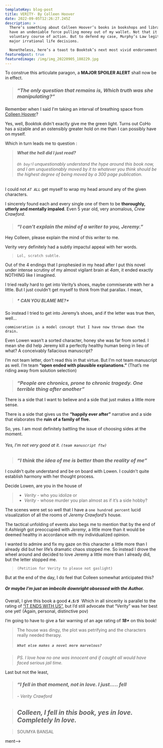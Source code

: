 ```yaml
---
templateKey: blog-post
title: VERITY- By Colleen Hoover
date: 2022-09-05T12:26:27.245Z
description: >
  There’s something about Colleen Hoover’s books in bookshops and libraries that
  have an undeniable force pulling money out of my wallet. Not that it wasn't a
  voluntary course of action. But to defend my case, Murphy’s Law legitimized
  major irrational life decisions. 

  Nonetheless, here’s a toast to Booktok’s next most vivid endorsement!
featuredpost: true
featuredimage: /img/img_20220905_180229.jpg
---
```

<!--StartFragment-->

To construe this articulate paragon, a **MAJOR SPOILER ALERT** shall now be in effect.

<!--StartFragment-->

> ### ***“The only question that remains is, Which truth was she manipulating?”***

### <!--StartFragment-->



Remember when I said I'm taking an interval of breathing space from [Colleen Hoover](https://www.colleenhoover.com/)? 

Yes, well, Booktok didn't exactly give me the green light. Turns out CoHo has a sizable and an ostensibly greater hold on me than I can possibly have on myself.

Which in turn leads me to question :

> ***What the hell did I just read?***
>
> ###### `Oh boy!`I unquestionably understand the hype around this book now, and I am unquestionably moved by it to whatever you think should be the highest degree of being moved by a *300 page publication.* 



I could not *`AT ALL`* get myself to wrap my head around any of the given characters.



I sincerely found each and every single one of them to be **thoroughly, utterly and mentally impaled**. Even 5 year old, very anomalous, *Crew Crawford.*

<!--StartFragment-->

> ### ***“I can't explain the mind of a writer to you, Jeremy.”***

<!--EndFragment-->

<!--EndFragment-->



<!--EndFragment-->

<!--EndFragment-->



<!--StartFragment-->



Hey Colleen, please explain the mind of this writer to me. 

Verity very definitely had a subtly impactul appeal with her words. 



> `Lol, scratch subtle. `



Out of the 4 endings that I prophesied in my head after I put this novel under intense scrutiny of my almost vigilant brain at *4am*, it ended exactly NOTHING like I imagined. 



I tried really hard to get into Verity’s shoes, maybe commiserate with her a little. But I just couldn't get myself to think from that parallax. I mean,

> ##### * **CAN YOU BLAME ME?*** 

<!--StartFragment-->

So instead I tried to get into Jeremy’s shoes, and if the letter was true then, well… 

`commiseration is a model concept that I have now thrown down the drain.`



Even Lowen wasn’t a sorted character, honey she was far from sorted. I mean she did help Jeremy kill a perfectly healthy human being in lieu of what? A conceivably fallacious manuscript? 



I’m not team letter, don’t read this in that virtue. But I’m not team manuscript as well. I’m team **“open ended with plausible explanations.”** (That’s me riding away from solution selection)

<!--StartFragment-->

> ### ***“People are chronics, prone to chronic tragedy. One terrible thing after another”***

<!--StartFragment-->

There is a side that I want to believe and a side that just makes a little more sense.

There is a side that gives us the **“happily ever after”** narrative and a side that elaborates the **ruin of a family of five.**

So, yes. I am most definitely battling the issue of choosing sides at the moment.

###### Yes, I’m not very good at it. `(team manuscript ftw)`



<!--EndFragment-->

<!--EndFrag<!--StartFragment-->





<!--EndFragment-->

<!--EndFragment-->

<!--StartFragment-->

> ### ***“I think the idea of me is better than the reality of me”***

I couldn’t quite understand and be on board with Lowen. I couldn't quite establish harmony with her thought process. 

Decide Lowen, are you in the house of

> * *Verity* - who you idolize or
> * *Verity* - whose murder you plan almost as if it’s a side hobby?



The scenes were set so well that I have a `one hundred percent` lucid visualization of all the rooms of *Jeremy Crawford’s* house. 



The tactical unfolding of events also begs me to mention that by the end of it *Ashleigh* got preoccupied with *Jeremy*, a little more than it would be deemed healthy in accordance with my individualized opinion.



I wanted to admire and fix my gaze on this character a little more than I already did but her life’s dramatic chaos stopped me. So instead I drove the wheel around and decided to love Jeremy a little more than I already did, but the letter stopped me. 

> `(Petition for Verity to please not gaslight)`



But at the end of the day, I do feel that Colleen somewhat anticipated this?

#####  ***Or maybe I’m just an imbecile downright obsessed with the Author.***

<!--StartFragment-->

Overall, I give this book a good ***`4.5/5`***  Which in all sincerity is parallel to the rating of [“IT ENDS WITH US”](https://www.reviewandwrite.com/blog/2022-08-31-it-ends-with-us/), but I’d still advocate that “Verity” was her best one yet! (Again, personal, distinctive pov)



I’m going to have to give a fair warning of an age rating of ***18+*** on this book! 





> The house was dingy, the plot was petrifying and the characters really needed therapy. 
>
> ##### `What else makes a novel more marvelous? `



> *PS. I love how no one was innocent and if caught all would have faced serious jail time.* 



Last but not the least, 

<!--StartFragment-->

> ### ***“I fell in that moment, not in love. I just….. fell***  
>
> ###### *\- Verity Crawford* 



> ## ***Colleen, I fell in this book, yes in love. Completely In love.***



> SOUMYA BANSAL



<!--EndFragment-->



<!--EndFragment-->

<!--EndFragment-->ment-->

<!--EndFragment-->